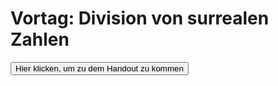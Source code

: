 # Vortag: Division von surrealen Zahlen

<a href="./Handout.pdf">
  <button type="button">Hier klicken, um zu dem Handout zu kommen</button>
</a>

